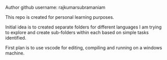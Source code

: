 Author github username: rajkumarsubramaniam

This repo is created for personal learning purposes. 

Initial idea is to created separate folders for different languages I am trying to explore and create sub-folders within each based on simple tasks identified.

First plan is to use vscode for editing, compiling and running on a windows machine.